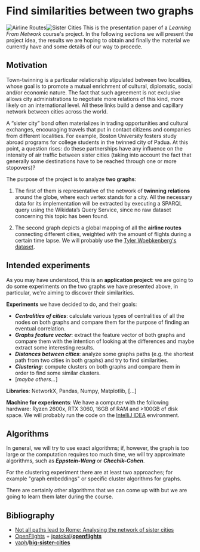 
# Find similarities between two graphs

![Airline Routes](https://github.com/albertoursino/GraphsComparison/blob/Airline-Routes/data/airline_routes_data/plotted_graph.png?raw=true)![Sister Cities](https://github.com/albertoursino/GraphsComparison/blob/Sister-Cities/data/sister_cities_data/plotted_graph.png?raw=true)
This is the presentation paper of a *Learning From Network* course's project.
In the following sections we will present the project idea, the results we are hoping to obtain and finally the material we currently have and some details of our way to procede.

## Motivation

Town-twinning is a particular relationship stipulated between two localities, whose goal is to promote a mutual enrichment of cultural, diplomatic, social and/or economic nature. The fact that such agreement is not exclusive allows city administrations to negotiate more relations of this kind, more likely on an international level. All these links build a dense and capillary network between cities across the world.

A “sister city” bond often materializes in trading opportunities and cultural exchanges, encouraging travels that put in contact citizens and companies from different localities. For example, Boston University fosters study abroad programs for college students in the twinned city of Padua. At this point, a question rises: do these partnerships have any influence on the intensity of air traffic between sister cities (taking into account the fact that generally some destinations have to be reached through one or more stopovers)?

The purpose of the project is to analyze **two graphs**:

1.  The first of them is representative of the network of **twinning relations** around the globe, where each vertex stands for a city. All the necessary data for its implementation will be extracted by executing a SPARQL query using the Wikidata’s Query Service, since no raw dataset concerning this topic has been found.
    
2.  The second graph depicts a global mapping of all the **airline routes** connecting different cities, weighted with the amount of flights during a certain time lapse. We will probably use the [Tyler Woebkenberg's dataset](https://data.world/tylerudite/airports-airlines-and-routes).

## Intended experiments

As you may have understood, this is an **application project**: we are going to do some experiments on the two graphs we have presented above, in particular, we're aiming to discover their similarities.

**Experiments** we have decided to do, and their goals:
- ***Centralities of cities***: calculate various types of centralities of all the nodes on both graphs and compare them for the purpose of finding an eventual correlation.
- ***Graphs feature vector***: extract the feature vector of both graphs and compare them with the intention of looking at the differences and maybe extract some interesting results.
- ***Distances between cities***: analyze some graphs paths (e.g. the shortest path from two cities in both graphs) and try to find similarities. 
- ***Clustering***: compute clusters on both graphs and compare them in order to find some similar clusters.
- [*maybe others...*]

**Libraries**: NetworkX, Pandas, Numpy, Matplotlib, [...]

**Machine for experiments**: We have a computer with the following hardware: Ryzen 2600x, RTX 3060, 16GB of RAM and >100GB of disk space. We will probably run the code on the [IntelliJ IDEA](https://www.jetbrains.com/idea/) environment.

## Algorithms

In general, we will try to use exact algorithms; if, however, the graph is too large or the computation requires too much time, we will try approximate algorithms, such as ***Eppstein-Wang*** or ***Chechik-Cohen***. 

For the clustering experiment there are at least two approaches; for example "graph embeddings" or specific cluster algorithms for graphs. 

There are certainly other algorithms that we can come up with but we are going to learn them later during the course.

## Bibliography
- [Not all paths lead to Rome: Analysing the network of sister cities](https://arxiv.org/abs/1301.6900)
- [OpenFlights](https://openflights.org/data.html) + [jpatokal](https://github.com/jpatokal)/**[openflights](https://github.com/jpatokal/openflights)**
- [yaph](https://github.com/yaph)/**[big-sister-cities](https://github.com/yaph/big-sister-cities)**

<!--stackedit_data:
eyJoaXN0b3J5IjpbMTQ4Mjc4MTQ2OCwxMTIzNDUwMTQ2LDg3Nj
QxMzA0NiwtMjkwNjc3MzY4LC0xOTE5ODA4NzMsNzUwMjQyNDQ2
LDE3NDI1NjczOTMsMTU1NjczNjQ2OCwxODA4NDQ0MTA1LDI2OD
EzMzg3NSwtMTE1MDAxMzA3OSw1MzY2Nzk3NDksLTgwOTQ2MDUx
MSwtMjExOTg1MjMzNSwxMjU1OTIwNjcyLC0yMDg1MDgwMTAzLD
M1MjU1MzMzMV19
-->
